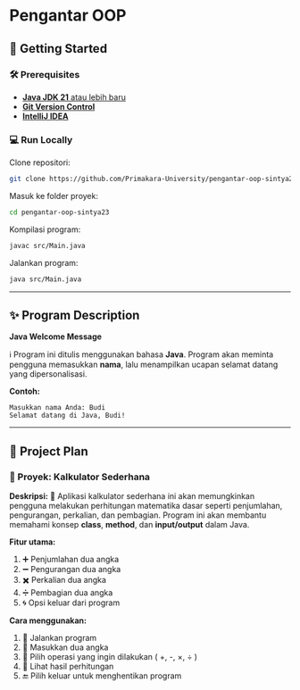# Pengantar OOP

## 🚀 Getting Started

### 🛠️ Prerequisites

* [**Java JDK 21** atau lebih baru](https://adoptium.net/temurin/releases/)
* [**Git Version Control**](https://git-scm.com/downloads)
* [**IntelliJ IDEA**](https://www.jetbrains.com/idea/download/)

### 💻 Run Locally

Clone repositori:

```bash
git clone https://github.com/Primakara-University/pengantar-oop-sintya23.git
```

Masuk ke folder proyek:

```bash
cd pengantar-oop-sintya23
```

Kompilasi program:

```bash
javac src/Main.java
```

Jalankan program:

```bash
java src/Main.java
```

---

## ✨ Program Description

**Java Welcome Message**

ℹ️ Program ini ditulis menggunakan bahasa **Java**. Program akan meminta pengguna memasukkan **nama**, lalu menampilkan ucapan selamat datang yang dipersonalisasi.

**Contoh:**

```
Masukkan nama Anda: Budi  
Selamat datang di Java, Budi!
```

---

## 🎯 Project Plan

### 🎯 Proyek: Kalkulator Sederhana

**Deskripsi:**
🧮 Aplikasi kalkulator sederhana ini akan memungkinkan pengguna melakukan perhitungan matematika dasar seperti penjumlahan, pengurangan, perkalian, dan pembagian. Program ini akan membantu memahami konsep **class**, **method**, dan **input/output** dalam Java.

**Fitur utama:**

1. ➕ Penjumlahan dua angka
2. ➖ Pengurangan dua angka
3. ✖️ Perkalian dua angka
4. ➗ Pembagian dua angka
5. 🌀 Opsi keluar dari program

**Cara menggunakan:**

1. 🔄 Jalankan program
2. 🔢 Masukkan dua angka
3. 🧮 Pilih operasi yang ingin dilakukan ( +, -, ×, ÷ )
4. 👀 Lihat hasil perhitungan
5. 🔚 Pilih keluar untuk menghentikan program
